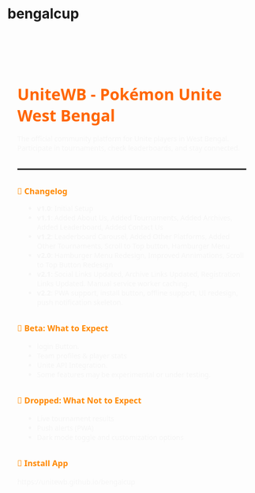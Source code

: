 # bengalcup
<section id="readme" style="padding: 60px 20px; max-width: 800px; margin: auto; font-family: 'Segoe UI', sans-serif; color: #f5f5f5;">
  <h2 style="color: #ff6600; font-size: 2rem; margin-bottom: 1rem;">UniteWB - Pokémon Unite West Bengal</h2>
  <p>The official community platform for Unite players in West Bengal. Participate in tournaments, check leaderboards, and stay connected.</p>

  <hr style="border: 1px solid rgba(255,255,255,0.1); margin: 2rem 0;">

  <h3 style="color: #ff8800; margin-bottom: 0.5rem;">📝 Changelog</h3>
  <ul style="margin-left: 1rem;">
    <li><strong>v1.0</strong>: Initial Setup</li>
    <li><strong>v1.1</strong>: Added About Us, Added Tournaments, Added Archives, Added Leaderboard, Added Contact Us</li>
    <li><strong>v1.2</strong>: Leaderboard Carousel, Added Other Platforms, Added Other Tournaments, Scroll to Top button, Hamburger Menu</li>
    <li><strong>v2.0</strong>: Hamburger Menu Redesign, Improved Annimations, Scroll to Top Button Redesign</li>
    <li><strong>v2.1</strong>: Social Links Updated, Archive Links Updated, Registration Links Updated. Manual service worker caching.</li>
    <li><strong>v2.2</strong>: PWA support, install button, offline support, UI redesign, push notification skeleton.</li>
  </ul>

  <h3 style="color: #ff8800; margin-top: 2rem;">🧪 Beta: What to Expect</h3>
  <ul style="margin-left: 1rem;">
    <li>login Button.</li>
    <li>Team profiles & player stats</li>
    <li>Unite API Integration.</li>
    <li>Some features may be experimental or under testing.</li>
  </ul>

  <h3 style="color: #ff8800; margin-top: 2rem;">🔧 Dropped: What Not to Expect</h3>
  <ul style="margin-left: 1rem;">
    <li>Live tournament results</li>
    <li>Push alerts (PWA)</li>
    <li>Dark mode toggle and customization options</li>
  </ul>

  <h3 style="color: #ff8800; margin-top: 2rem;">📲 Install App</h3>
  <p>https://unitewb.github.io/bengalcup</p>
  </a>
</section>
